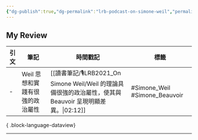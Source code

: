 ```yaml
---
{"dg-publish":true,"dg-permalink":"lrb-podcast-on-simone-weil","permalink":"/lrb-podcast-on-simone-weil/","title":"On Simone Weil","tags":["🎙️Podcast"],"noteIcon":"3","created":"2025-06-25T00:50:03.650+08:00","updated":"2025-06-25T02:02:22.021+08:00"}
---
```





## My Review

| 引文 | 筆記                 | 時間戳記                                                                               | 標籤                            |
| -- | ------------------ | ---------------------------------------------------------------------------------- | ----------------------------- |
| \- | Weil 思想和實踐有很強的政治屬性 | [[讀書筆記/🎙️LRB2021_On Simone Weil/Weil 的理論具備很強的政治屬性，使其與Beauvoir 呈現明顯差異。\|02:12]] | #Simone_Weil #Simone_Beauvoir |

{ .block-language-dataview}









---




